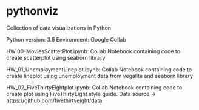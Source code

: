# pythonviz
Collection of  data visualizations in Python

Python version: 3.6
Environment: Google Collab

HW 00-MoviesScatterPlot.ipynb: Collab Notebook containing code to create scatterplot using seaborn library

HW_01_UnemploymentLineplot.ipynb: Collab Notebook containing code to create lineplot using unemployment data from vegalite and seaborn library

HW_02_FiveThirtyEightplot.ipynb: Collab Notebook containing code to create plot using FiveThirtyEight style guide. 
Data source -> https://github.com/fivethirtyeight/data

